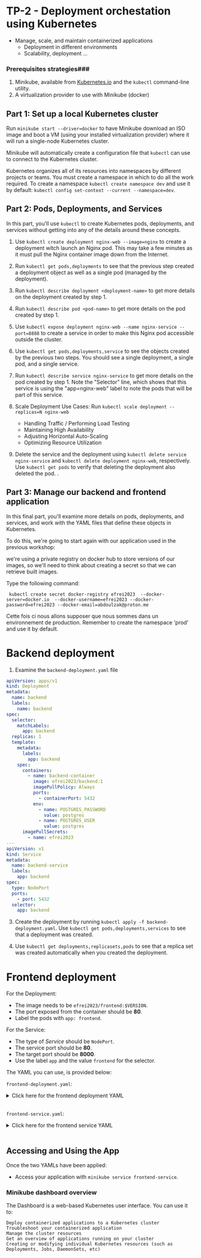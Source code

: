 # TP-2 - Deployment orchestation using Kubernetes #

* Manage, scale, and maintain containerized applications
  * Deployment in different environments
  * Scalability, deployment  ...

### Prerequisites strategies###

1. Minikube, available from [Kubernetes.io](https://kubernetes.io/fr/docs/tasks/tools/install-minikube/) and  the  `kubectl` command-line utility.
2. A virtualization provider to use with Minikube (docker)

## Part 1: Set up a local Kubernetes cluster

Run `minikube start --driver=docker` to have Minikube download an ISO image and boot a VM (using your installed virtualization provider) where it will run a single-node Kubernetes cluster.

Minikube will automatically create a configuration file that `kubectl` can use to connect to the Kubernetes cluster.

Kubernetes organizes all of its resources into namespaces by different projects or teams. You must create a namespace in which to do all the work required. 
To create a namespace `kubectl create namespace dev` and use it by default: `kubectl config set-context --current --namespace=dev`.

## Part 2: Pods, Deployments, and Services

In this part, you'll use `kubectl` to create Kubernetes pods, deployments, and services without getting into any of the details around these concepts.

1. Use `kubectl create deployment nginx-web --image=nginx` to create a deployment witch launch an Nginx pod. This may take a few minutes as it must pull the Nginx container image down from the Internet.

2. Run `kubectl get pods,deployments` to see that the previous step created a deployment object as well as a single pod (managed by the deployment).

3. Run `kubectl describe deployment <deployment-name>` to get more details on the deployment created by step 1.

4. Run `kubectl describe pod <pod-name>` to get more details on the pod created by step 1.

5. Use `kubectl expose deployment nginx-web --name nginx-service --port=8888` to create a service in order to make this Nginx pod accessible outside the cluster.

6. Use `kubectl get pods,deployments,service` to see the objects created by the previous two steps. You should see a single deployment, a single pod, and a single service.

7. Run `kubectl describe service nginx-service` to get more details on the pod created by step 1. Note the "Selector" line, which shows that this service is using the "app=nginx-web" label to note the pods that will be part of this service.

8. Scale Deployment Use Cases:
   Run  `kubectl scale deployment --replicas=N nginx-web`
  
   - Handling Traffic / Performing Load Testing
   - Maintaining High Availability
   - Adjusting Horizontal Auto-Scaling
   - Optimizing Resource Utilization

9. Delete the service and the deployment using `kubectl delete service nginx-service` and `kubectl delete deployment nginx-web`, respectively. Use `kubectl get pods` to verify that deleting the deployment also deleted the pod.
. 
## Part 3: Manage our backend and frontend application

In this final part, you'll examine more details on pods, deployments, and services, and work with the YAML files that define these objects in Kubernetes.

To do this, we're going to start again with our application used in the previous workshop:

we're using a private registry on docker hub to store versions of our images, so we'll need to think about creating a secret so that we can retrieve built images.

Type the following command:

```console
 kubectl create secret docker-registry efrei2023  --docker-server=docker.io  --docker-username=efrei2023 --docker-password=efrei2023 --docker-email=abdoulzak@proton.me
```

Cette fois ci nous allons supposer que nous sommes dans un environnement de production. Remember to create the namespace 'prod' and use it by default.

# Backend deployment

1. Examine the `backend-deployment.yaml` file

```yaml
apiVersion: apps/v1
kind: Deployment
metadata:
  name: backend
  labels:
    name: backend
spec:
  selector:
    matchLabels:
      app: backend
  replicas: 1
  template:
    metadata:
      labels:
        app: backend
    spec:
      containers:
        - name: backend-container
          image: efrei2023/backend:1
          imagePullPolicy: Always
          ports:
            - containerPort: 5432
          env:
            - name: POSTGRES_PASSWORD
              value: postgres
            - name: POSTGRES_USER
              value: postgres
      imagePullSecrets:
        - name: efrei2023 
---
apiVersion: v1
kind: Service
metadata:
  name: backend-service
  labels:
    app: backend
spec:
  type: NodePort
  ports:
    - port: 5432
  selector:
    app: backend

```

3. Create the deployment by running `kubectl apply -f backend-deployment.yaml`. Use `kubectl get pods,deployments,services` to see that a deployment was created.

8. Use `kubectl get deployments,replicasets,pods` to see that a replica set was created automatically when you created the deployment.

# Frontend deployment

For the Deployment:

* The image needs to be `efrei2023/frontend:$VERSION`.
* The port exposed from the container should be **80**.
* Label the pods with `app: frontend`.

For the Service:

* The type of _Service_ should be `NodePort`.
* The service port should be **80**.
* The target port should be **8000**.
* Use the label `app` and the value `frontend` for the selector.

The YAML you can use, is provided below:

`frontend-deployment.yaml`:

<details markdown="1">
<summary>Click here for the frontend deployment YAML</summary>

```yaml
apiVersion: apps/v1
kind: Deployment
metadata:
  name: frontend
  labels:
    name: frontend
spec:
  selector:
    matchLabels:
      app: frontend
  replicas: 1
  template:
    metadata:
      labels:
        app: frontend
    spec:
      containers:
        - name: frontend
          image: efrei2023/frontend:1
          ports:
            - name: http
              containerPort: 80
          imagePullPolicy: Always
      imagePullSecrets:
        - name: efrei2023
```

</details>
</br>

`frontend-service.yaml`:

<details markdown="1">
<summary>Click here for the frontend service YAML</summary>

```yaml
apiVersion: v1
kind: Service
metadata:
  name: frontend-service
  labels:
    name: frontend
spec:
  type: NodePort
  ports:
    - name: http
      port: 8000
      targetPort: http
  selector:
    app: frontend
```

</details>
</br>

## Accessing and Using the App

Once the two YAMLs have been applied:

* Access your application with `minikube service frontend-service`.

### Minikube dashboard overview ###

The Dashboard is a web-based Kubernetes user interface. You can use it to:

    Deploy containerized applications to a Kubernetes cluster
    Troubleshoot your containerized application
    Manage the cluster resources
    Get an overview of applications running on your cluster
    Creating or modifying individual Kubernetes resources (such as Deployments, Jobs, DaemonSets, etc)

